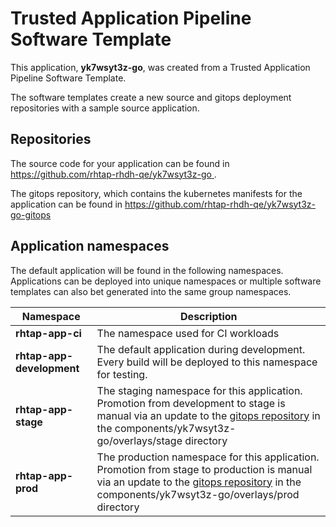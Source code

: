 # Trusted Application Pipeline Software Template

This application, **yk7wsyt3z-go**, was created from a Trusted Application Pipeline Software Template.

The software templates create a new source and gitops deployment repositories with a sample source application. 

## Repositories

The source code for your application can be found in [https://github.com/rhtap-rhdh-qe/yk7wsyt3z-go ](https://github.com/rhtap-rhdh-qe/yk7wsyt3z-go ).
 
The gitops repository, which contains the kubernetes manifests for the application can be found in 
[https://github.com/rhtap-rhdh-qe/yk7wsyt3z-go-gitops ](https://github.com/rhtap-rhdh-qe/yk7wsyt3z-go-gitops ) 

## Application namespaces 

The default application will be found in the following namespaces. Applications can be deployed into unique namespaces or multiple software templates can also bet generated into the same group namespaces.  

|  Namespace   |  Description   |  
| -------- | -------- |
| **rhtap-app-ci** | The namespace used for CI workloads |
| **rhtap-app-development** | The default application during development. Every build will be deployed to this namespace for testing. |
| **rhtap-app-stage** | The staging namespace for this application. Promotion from development to stage is manual via an update to the [gitops repository](https://github.com/rhtap-rhdh-qe/yk7wsyt3z-go-gitops ) in the components/yk7wsyt3z-go/overlays/stage directory |
| **rhtap-app-prod** | The production namespace for this application. Promotion from stage to production is manual via an update to the [gitops repository](https://github.com/rhtap-rhdh-qe/yk7wsyt3z-go-gitops ) in the components/yk7wsyt3z-go/overlays/prod directory |